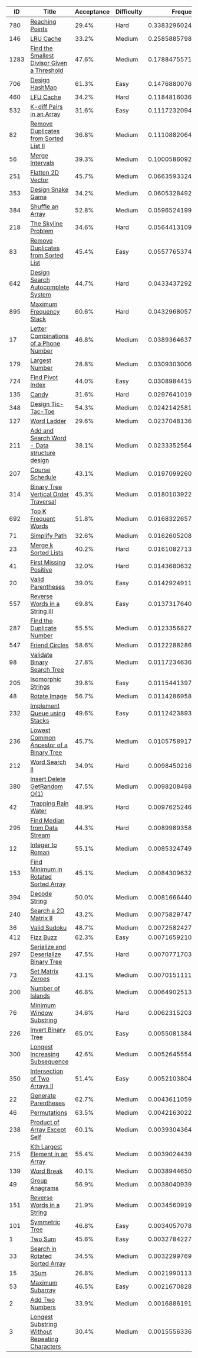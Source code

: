 |ID|Title|Acceptance|Difficulty|Frequency|
|----|-----|----|---|---|
|780|[Reaching Points]( https://leetcode.com/problems/reaching-points)|29.4%|Hard|0.33832960242595933|
|146|[LRU Cache]( https://leetcode.com/problems/lru-cache)|33.2%|Medium|0.2585885798043696|
|1283|[Find the Smallest Divisor Given a Threshold]( https://leetcode.com/problems/find-the-smallest-divisor-given-a-threshold)|47.6%|Medium|0.17884755718277986|
|706|[Design HashMap]( https://leetcode.com/problems/design-hashmap)|61.3%|Easy|0.1476880076475794|
|460|[LFU Cache]( https://leetcode.com/problems/lfu-cache)|34.2%|Hard|0.11848160362052347|
|532|[K-diff Pairs in an Array]( https://leetcode.com/problems/k-diff-pairs-in-an-array)|31.6%|Easy|0.111723209445655|
|82|[Remove Duplicates from Sorted List II]( https://leetcode.com/problems/remove-duplicates-from-sorted-list-ii)|36.8%|Medium|0.1110882064011508|
|56|[Merge Intervals]( https://leetcode.com/problems/merge-intervals)|39.3%|Medium|0.10005860920617055|
|251|[Flatten 2D Vector]( https://leetcode.com/problems/flatten-2d-vector)|45.7%|Medium|0.06635933243696077|
|353|[Design Snake Game]( https://leetcode.com/problems/design-snake-game)|34.2%|Medium|0.06053284922884233|
|384|[Shuffle an Array]( https://leetcode.com/problems/shuffle-an-array)|52.8%|Medium|0.05965241992885116|
|218|[The Skyline Problem]( https://leetcode.com/problems/the-skyline-problem)|34.6%|Hard|0.0564413109049518|
|83|[Remove Duplicates from Sorted List]( https://leetcode.com/problems/remove-duplicates-from-sorted-list)|45.4%|Easy|0.055776537457411894|
|642|[Design Search Autocomplete System]( https://leetcode.com/problems/design-search-autocomplete-system)|44.7%|Hard|0.04334372921647208|
|895|[Maximum Frequency Stack]( https://leetcode.com/problems/maximum-frequency-stack)|60.6%|Hard|0.04329680575332419|
|17|[Letter Combinations of a Phone Number]( https://leetcode.com/problems/letter-combinations-of-a-phone-number)|46.8%|Medium|0.03893646375009422|
|179|[Largest Number]( https://leetcode.com/problems/largest-number)|28.8%|Medium|0.03093030069135863|
|724|[Find Pivot Index]( https://leetcode.com/problems/find-pivot-index)|44.0%|Easy|0.03089844155123413|
|135|[Candy]( https://leetcode.com/problems/candy)|31.6%|Hard|0.029764101906453892|
|348|[Design Tic-Tac-Toe]( https://leetcode.com/problems/design-tic-tac-toe)|54.3%|Medium|0.024214258120594613|
|127|[Word Ladder]( https://leetcode.com/problems/word-ladder)|29.6%|Medium|0.023704813655166343|
|211|[Add and Search Word - Data structure design]( https://leetcode.com/problems/add-and-search-word-data-structure-design)|38.1%|Medium|0.02333525640896379|
|207|[Course Schedule]( https://leetcode.com/problems/course-schedule)|43.1%|Medium|0.019709926055136454|
|314|[Binary Tree Vertical Order Traversal]( https://leetcode.com/problems/binary-tree-vertical-order-traversal)|45.3%|Medium|0.018010392274465332|
|692|[Top K Frequent Words]( https://leetcode.com/problems/top-k-frequent-words)|51.8%|Medium|0.016832265743172113|
|71|[Simplify Path]( https://leetcode.com/problems/simplify-path)|32.6%|Medium|0.016260520871780308|
|23|[Merge k Sorted Lists]( https://leetcode.com/problems/merge-k-sorted-lists)|40.2%|Hard|0.016108271385328228|
|41|[First Missing Positive]( https://leetcode.com/problems/first-missing-positive)|32.0%|Hard|0.014368063266920193|
|20|[Valid Parentheses]( https://leetcode.com/problems/valid-parentheses)|39.0%|Easy|0.014292491180025941|
|557|[Reverse Words in a String III]( https://leetcode.com/problems/reverse-words-in-a-string-iii)|69.8%|Easy|0.013731764001315941|
|287|[Find the Duplicate Number]( https://leetcode.com/problems/find-the-duplicate-number)|55.5%|Medium|0.012335682739188652|
|547|[Friend Circles]( https://leetcode.com/problems/friend-circles)|58.6%|Medium|0.012228828639434596|
|98|[Validate Binary Search Tree]( https://leetcode.com/problems/validate-binary-search-tree)|27.8%|Medium|0.01172346369605921|
|205|[Isomorphic Strings]( https://leetcode.com/problems/isomorphic-strings)|39.8%|Easy|0.011544139746865315|
|48|[Rotate Image]( https://leetcode.com/problems/rotate-image)|56.7%|Medium|0.011428695823622754|
|232|[Implement Queue using Stacks]( https://leetcode.com/problems/implement-queue-using-stacks)|49.6%|Easy|0.011242389348933884|
|236|[Lowest Common Ancestor of a Binary Tree]( https://leetcode.com/problems/lowest-common-ancestor-of-a-binary-tree)|45.7%|Medium|0.010575891759058162|
|212|[Word Search II]( https://leetcode.com/problems/word-search-ii)|34.9%|Hard|0.009845021678804893|
|380|[Insert Delete GetRandom O(1)]( https://leetcode.com/problems/insert-delete-getrandom-o1)|47.5%|Medium|0.009820849864094454|
|42|[Trapping Rain Water]( https://leetcode.com/problems/trapping-rain-water)|48.9%|Hard|0.009762524655659178|
|295|[Find Median from Data Stream]( https://leetcode.com/problems/find-median-from-data-stream)|44.3%|Hard|0.00899893586856953|
|12|[Integer to Roman]( https://leetcode.com/problems/integer-to-roman)|55.1%|Medium|0.008532474973720734|
|153|[Find Minimum in Rotated Sorted Array]( https://leetcode.com/problems/find-minimum-in-rotated-sorted-array)|45.1%|Medium|0.008430963288799368|
|394|[Decode String]( https://leetcode.com/problems/decode-string)|50.0%|Medium|0.008166644000272283|
|240|[Search a 2D Matrix II]( https://leetcode.com/problems/search-a-2d-matrix-ii)|43.2%|Medium|0.0075829747244553335|
|36|[Valid Sudoku]( https://leetcode.com/problems/valid-sudoku)|48.7%|Medium|0.007258242715805398|
|412|[Fizz Buzz]( https://leetcode.com/problems/fizz-buzz)|62.3%|Easy|0.007165921026143679|
|297|[Serialize and Deserialize Binary Tree]( https://leetcode.com/problems/serialize-and-deserialize-binary-tree)|47.5%|Hard|0.007077170374085099|
|73|[Set Matrix Zeroes]( https://leetcode.com/problems/set-matrix-zeroes)|43.1%|Medium|0.0070151111959223245|
|200|[Number of Islands]( https://leetcode.com/problems/number-of-islands)|46.8%|Medium|0.006490251382779317|
|76|[Minimum Window Substring]( https://leetcode.com/problems/minimum-window-substring)|34.6%|Hard|0.006231520398723243|
|226|[Invert Binary Tree]( https://leetcode.com/problems/invert-binary-tree)|65.0%|Easy|0.005508138409792252|
|300|[Longest Increasing Subsequence]( https://leetcode.com/problems/longest-increasing-subsequence)|42.6%|Medium|0.005264555460003242|
|350|[Intersection of Two Arrays II]( https://leetcode.com/problems/intersection-of-two-arrays-ii)|51.4%|Easy|0.005210380421193978|
|22|[Generate Parentheses]( https://leetcode.com/problems/generate-parentheses)|62.7%|Medium|0.0043611059090124735|
|46|[Permutations]( https://leetcode.com/problems/permutations)|63.5%|Medium|0.004216302230139218|
|238|[Product of Array Except Self]( https://leetcode.com/problems/product-of-array-except-self)|60.1%|Medium|0.003930436424724545|
|215|[Kth Largest Element in an Array]( https://leetcode.com/problems/kth-largest-element-in-an-array)|55.4%|Medium|0.003902443976931749|
|139|[Word Break]( https://leetcode.com/problems/word-break)|40.1%|Medium|0.003894465052690167|
|49|[Group Anagrams]( https://leetcode.com/problems/group-anagrams)|56.9%|Medium|0.0038040939835560453|
|151|[Reverse Words in a String]( https://leetcode.com/problems/reverse-words-in-a-string)|21.9%|Medium|0.003456091915988908|
|101|[Symmetric Tree]( https://leetcode.com/problems/symmetric-tree)|46.8%|Easy|0.0034057078469827435|
|1|[Two Sum]( https://leetcode.com/problems/two-sum)|45.6%|Easy|0.003278422738041615|
|33|[Search in Rotated Sorted Array]( https://leetcode.com/problems/search-in-rotated-sorted-array)|34.5%|Medium|0.003229976968332634|
|15|[3Sum]( https://leetcode.com/problems/3sum)|26.8%|Medium|0.0021990113314367685|
|53|[Maximum Subarray]( https://leetcode.com/problems/maximum-subarray)|46.5%|Easy|0.002167082872150794|
|2|[Add Two Numbers]( https://leetcode.com/problems/add-two-numbers)|33.9%|Medium|0.0016886191111440908|
|3|[Longest Substring Without Repeating Characters]( https://leetcode.com/problems/longest-substring-without-repeating-characters)|30.4%|Medium|0.0015556336509412823|
